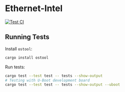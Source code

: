 # Ethernet-Intel

[![Test CI](https://github.com/drivercraft/ethernet-intel/actions/workflows/ci.yml/badge.svg)](https://github.com/drivercraft/ethernet-intel/actions/workflows/ci.yml)

## Running Tests

Install `ostool`:

```bash
cargo install ostool
```

Run tests:

```bash
cargo test --test test -- tests --show-output
# Testing with U-Boot development board
cargo test --test test -- tests --show-output --uboot 
```
